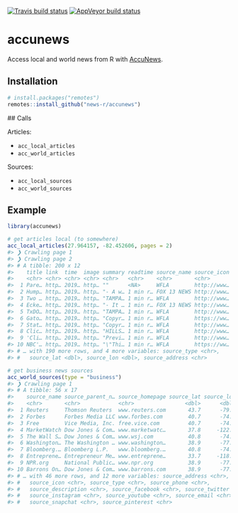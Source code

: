 <!-- README.md is generated from README.Rmd. Please edit that file -->



<!-- badges: start -->
[![Travis build status](https://travis-ci.org/news-r/accunews.svg?branch=master)](https://travis-ci.org/news-r/accunews)
[![AppVeyor build status](https://ci.appveyor.com/api/projects/status/github/news-r/accunews?branch=master&svg=true)](https://ci.appveyor.com/project/news-r/accunews)
<!-- badges: end -->

# accunews

Access local and world news from R with [AccuNews](https://www.accunewsapp.com).

## Installation

``` r
# install.packages("remotes")
remotes::install_github("news-r/accunews")
```

## Calls

Articles:

- `acc_local_articles`
- `acc_world_articles`

Sources:

- `acc_local_sources`
- `acc_world_sources`

## Example


```r
library(accunews)

# get articles local (to somewhere)
acc_local_articles(27.964157, -82.452606, pages = 2)
#> ❯ Crawling page 1
#> ❯ Crawling page 2
#> # A tibble: 200 x 12
#>    title link  time  image summary readtime source_name source_icon
#>    <chr> <chr> <chr> <chr> <chr>   <chr>    <chr>       <chr>      
#>  1 Pare… http… 2019… http… ""      <NA>     WFLA        http://www…
#>  2 Hump… http… 2019… http… "- A w… 1 min r… FOX 13 NEWS http://www…
#>  3 Two … http… 2019… http… "TAMPA… 1 min r… WFLA        http://www…
#>  4 Ecke… http… 2019… http… "- It … 1 min r… FOX 13 NEWS http://www…
#>  5 TxDO… http… 2019… http… "TAMPA… 1 min r… WFLA        http://www…
#>  6 Gato… http… 2019… http… "Copyr… 1 min r… WFLA        https://ww…
#>  7 Stat… http… 2019… http… "Copyr… 1 min r… WFLA        http://www…
#>  8 Clic… http… 2019… http… "HILLS… 1 min r… WFLA        http://www…
#>  9 'Cli… http… 2019… http… "Previ… 1 min r… WFLA        http://www…
#> 10 NBC'… http… 2019… http… "\"Thi… 1 min r… WFLA        https://ww…
#> # … with 190 more rows, and 4 more variables: source_type <chr>,
#> #   source_lat <dbl>, source_lon <dbl>, source_address <chr>

# get business news sources
acc_world_sources(type = "business")
#> ❯ Crawling page 1
#> # A tibble: 56 x 17
#>    source_name source_parent_n… source_homepage source_lat source_lon
#>    <chr>       <chr>            <chr>                <dbl>      <dbl>
#>  1 Reuters     Thomson Reuters  www.reuters.com       43.7      -79.4
#>  2 Forbes      Forbes Media LLC www.forbes.com        40.7      -74.0
#>  3 Free        Vice Media, Inc. free.vice.com         40.7      -74.0
#>  4 MarketWatch Dow Jones & Com… www.marketwatc…       37.8     -122. 
#>  5 The Wall S… Dow Jones & Com… www.wsj.com           40.8      -74.0
#>  6 Washington… The Washington … www.washington…       38.9      -77.0
#>  7 Bloomberg.… Bloomberg L.P.   www.bloomberg.…       40.8      -74.0
#>  8 Entreprene… Entrepreneur Me… www.entreprene…       33.7     -118. 
#>  9 NPR.org     National Public… www.npr.org           38.9      -77.0
#> 10 Barrons On… Dow Jones & Com… www.barrons.com       38.9      -77.0
#> # … with 46 more rows, and 12 more variables: source_address <chr>,
#> #   source_icon <chr>, source_type <chr>, source_phone <chr>,
#> #   source_description <chr>, source_facebook <chr>, source_twitter <chr>,
#> #   source_instagram <chr>, source_youtube <chr>, source_email <chr>,
#> #   source_snapchat <chr>, source_pinterest <chr>
```
